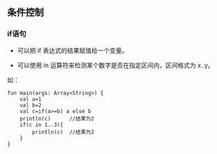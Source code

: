 ## 条件控制

### if语句

- 可以把 if 表达式的结果赋值给一个变量。

- 可以使用 in 运算符来检测某个数字是否在指定区间内，区间格式为 x..y。

如：

```
fun main(args: Array<String>) {
    val a=1
    val b=2
    val c=if(a>=b) a else b
    println(c)      //结果为2
    if(c in 1..3){
        println(c)  //结果为2
    }
}
```

